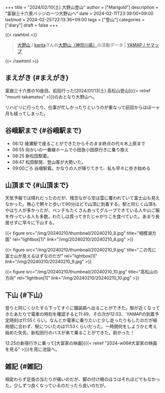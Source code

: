 +++
title = "2024/02/10(土) 大野山登山"
author = ["Marigold"]
description = "富嶽三十六景バッジの一つ大野山へ"
date = 2024-02-11T23:39:00+09:00
lastmod = 2024-02-25T22:13:36+09:00
tags = ["登山"]
categories = ["diary"]
draft = false
+++

{{< rawhtml >}}
<script src="https://yamap.com/widget.js"></script>
<blockquote data-yamap-widget data-source="activities/29718014" data-mode="map" data-width="100%">
  <a href="https://yamap.com/activities/29718014">大野山</a> / <a href="https://yamap.com/users/3207645">kanta</a>さんの<a href="https://yamap.com/mountains/811">大野山（神奈川県）</a>の活動データ | <a href="https://yamap.com">YAMAP / ヤマップ</a>
</blockquote>
{{< /rawhtml >}}


## まえがき {#まえがき}

富嶽三十六景の10座目。前回行った[2024/01/13(土) 高松山登山]({{< relref "mount-takamatsu" >}})のおとなり大野山へ。

リハビリに行ったり、仕事が忙しかったりというのが重なって前回からほぼ一ヶ月も経ってしまった。


## 谷峨駅まで {#谷峨駅まで}

-   06:12 綾瀬駅で座ることができたからそのまま終点の代々木上原まで
-   06:55 向かいの一番線ホームで小田急小田原行きに乗り換え
-   08:25 新松田駅着。
-   08:47 松田駅発、登山客が大勢いた。
-   09:00ごろ 谷峨駅着。かなりの人が降りてきて、私も早々に歩き始める


## 山頂まで {#山頂まで}

天気予報では晴れだったのだが、残念ながら空は雲に覆われていて富士山も見えなかった。無心で黙々と歩いて90分ほどで山頂に到着する。駅と同じく山頂もやはり人が多かったが、ベンチもたくさんあってグループできている人や山ご飯を作っている人も多数。わたしは買ってきたじゃがりこを食べていた。あまり長居せずに早々に下山する。

{{< figure src="/img/20240210/thumbnail/20240210_8.jpg" title="相模湖方面" rel="lightbox[1]" link="/img/20240210/20240210_8.jpg" >}}

{{< figure src="/img/20240210/thumbnail/20240210_9.jpg" title="この先に富士山が見えるはずなのだが" rel="lightbox[1]" link="/img/20240210/20240210_9.jpg" >}}

{{< figure src="/img/20240210/thumbnail/20240210_10.jpg" title="高松山の方向" rel="lightbox[1]" link="/img/20240210/20240210_10.jpg" >}}


## 下山 {#下山}

登りと同じくひたすら下ってすぐに舗装路へ出ることができた。駅が近くなってきたあたりで電車の時刻を確認すると11:49、その次が12:53、
YAMAPの到着予定時刻は11:55くらい。なんとか電車に乗りたいと少し走ったりもしたのだが結局間に合わず、駅についたのは11:53くらいだった。一時間何をしようかと考え始めた矢先、新松田行のバスが来て乗ることができた。助かった！

12:25の新宿行きに乗って[大室家の映画]({{< relref "2024-w06#大室家の映画を見る" >}})を見に池袋へ。


## 雑記 {#雑記}

相変わらず足首の当たりが痛いのだが、脚の付け根のほうはそれほどでもなかった。少しずつ良くなっているのだったら良いのだが。
